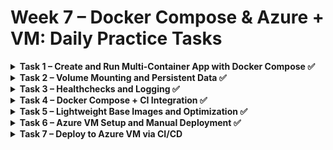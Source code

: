 # Week 7 – Docker Compose & Azure + VM: Daily Practice Tasks

<details>
<summary><strong>Task 1 – Create and Run Multi-Container App with Docker Compose ✅</strong></summary>

✅ **Goal**: Build a multi-container app using Docker Compose.

---

### 🧰 Instructions:

1. **Create a `docker-compose.yml` file**

```yaml
services:
  web:
    image: nginx:alpine
    container_name: my_nginx
    ports:
      - "8080:80"
    networks:
      - mynet

  db:
    image: mysql:8
    container_name: my_mysql
    environment:
      MYSQL_USER: user
      MYSQL_PASSWORD: password
      MYSQL_DATABASE: mydb
    ports:
      - "3306:3306"
    networks:
      - mynet
  
networks:
  mynet:
    driver: bridge
```

2. **Start containers**

```bash
docker-compose up -d
```

3. **Verify containers are running**

```bash
docker-compose ps
```

4. **Inspect networking**

```bash
docker exec -it my_nginx ping db
```

---
</details>

<details>
<summary><strong>Task 2 – Volume Mounting and Persistent Data ✅</strong></summary>

✅ **Goal**: Persist data and use mounted config files.

---

### 🔧 Update docker-compose.yml:

```yaml
version: '3.9'

services:
 services:
  web:
    image: nginx:alpine
    container_name: my_nginx
    ports:
      - "8080:80"
    networks:
      - mynet

  db:
    image: mysql:8
    container_name: my_mysql
    environment:
      MYSQL_ROOT_PASSWORD: rootpassword
      MYSQL_USER: user
      MYSQL_PASSWORD: password
      MYSQL_DATABASE: mydb
    ports:
      - "3306:3306"
    volumes:
      - db_data:/var/lib/mysql
    networks:
      - mynet
  
volumes:
  db_data:

networks:
  mynet:
    driver: bridge
```

### 📦 Volume Explanation
The volumes section allows us to persist the database data outside the container filesystem.

Without volumes: if the container is stopped, deleted, or recreated, all database data is lost.

With volumes: data is stored on the host machine under Docker-managed storage (db_data), and survives restarts and rebuilds.

✅ This ensures your MySQL database keeps all tables, rows, and configurations even if the container is deleted.

✅ Docker automatically creates and manages the physical storage location for db_data.

You can inspect Docker volumes using:

```bash
docker volume ls
docker volume inspect db_data
```

### 🌐 Create .env file:

```env
MYSQL_ROOT_PASSWORD=rootpassword
MYSQL_USER=user
MYSQL_PASSWORD=password
MYSQL_DATABASE=mydb
```

### 🔐 .env File Explanation
The .env file contains environment variables that are injected into the docker-compose.yml file.

This allows you to separate configuration from code.

You can easily change database credentials without modifying your compose file.

Great for managing secrets and multiple environments (development, staging, production).

Docker Compose automatically loads the .env file located in the same directory.

✅ Use .gitignore to avoid pushing this file to public repositories for security:

```bash
echo ".env" >> .gitignore
```

### 🔄 Restart containers

```bash
docker-compose down
docker-compose up -d
```

### Inspect networking

```bash
docker exec -it my_nginx ping db
```

---
</details>

<details>
<summary><strong>Task 3 – Healthchecks and Logging ✅</strong></summary>

✅ **Goal**: Add healthchecks and log behavior.

---

### 🧰 Update docker-compose.yml:

```yaml
services:
  web:
    image: nginx:alpine
    container_name: my_nginx
    ports:
      - "8080:80"
    networks:
      - mynet
    restart: on-failure
    healthcheck:
      test: ["CMD", "curl", "-f", "http://localhost:80"]
      interval: 30s
      timeout: 10s
      retries: 3

  db:
    image: mysql:8
    container_name: my_mysql
    environment:
      MYSQL_ROOT_PASSWORD: ${MYSQL_ROOT_PASSWORD}
      MYSQL_USER: ${MYSQL_USER}
      MYSQL_PASSWORD: ${MYSQL_PASSWORD}
      MYSQL_DATABASE: ${MYSQL_DATABASE}
    ports:
      - "3306:3306"
    volumes:
      - db_data:/var/lib/mysql
    networks:
      - mynet
  
volumes:
  db_data:

networks:
  mynet:
    driver: bridge
```

### 🩺 Healthcheck Explanation
Docker healthchecks allow you to monitor the internal health of your containerized services.

Docker Compose periodically runs the test command inside the container.

If the healthcheck fails repeatedly (after the number of retries), Docker marks the container as unhealthy.

This does not automatically restart the container unless combined with restart policies.

#### ✅ Fields explanation:

| Field    | Meaning |
| -------- | ------- |
| `test`   | The command Docker runs to verify health (`curl` checks HTTP status 200) |
| `interval` | Time between checks (e.g., `30s` means every 30 seconds) |
| `timeout` | How long Docker waits for a check to complete |
| `retries` | How many consecutive failures are allowed before marking as unhealthy |

#### ✅ Example:

```bash
healthcheck:
  test: ["CMD", "curl", "-f", "http://localhost:8080"]
  interval: 30s
  timeout: 10s
  retries: 3
```

* Every 30 seconds Docker sends HTTP request to port 8080.
* If curl fails 3 times in a row, container is marked unhealthy.

### 🔁 Restart Policy Explanation
The restart option controls whether and when Docker automatically restarts your container if it exits or becomes unhealthy.

* no (default): never restart.
* always: always restart if stopped.
* on-failure: restart only on non-zero exit codes.
* unless-stopped: restart unless stopped manually.

#### ✅ Example:

```bash
restart: always
```

* Ensures the service will automatically restart if it crashes or if healthcheck eventually causes it to fail.

✅ Restart policies are critical for production resiliency.

### 🔧 View health status

#### Full container inspection:

```bash
docker inspect my_nginx
```

* Shows full container configuration and runtime state.

#### Focused healthcheck inspection (clean JSON output):
```bash
docker inspect --format='{{json .State.Health}}' my_nginx
```

* Extracts only the Health section in JSON format.
* Useful for debugging health checks.

### 📊 Health Status States

| Status    | Meaning |
|-----------|---------|
| `starting` | Healthcheck is still running initial probes |
| `healthy`  | Healthcheck probes succeeded |
| `unhealthy` | Healthcheck probes failed |

- **.FailingStreak** — counts how many failures in a row.
- **.Log** — contains recent probe results, timestamps, exit codes and outputs.


### 🔧 View logs

```bash
docker-compose logs
```

---
</details>

<details>
<summary><strong>Task 4 – Docker Compose + CI Integration ✅</strong></summary>

✅ **Goal**: Use Docker Compose in CI pipeline.

The objective of this task is to **integrate Docker Compose into the CI pipeline** using GitHub Actions. In this workflow, we will:
- **Run `docker-compose up`** to launch containers for end-to-end test runs.
- **Test failure scenarios** and ensure container exit codes are properly handled.
- **Push test results or logs as CI artifacts** for later review.

---

## GitHub Actions Workflow Explanation

This section explains each step of the workflow.

### Trigger Conditions
The workflow is triggered on every push and pull request.

```bash
on:
  push:
  pull_request:
```

### Job Setup
A job called `integration-tests` is defined and runs on the latest Ubuntu image.

```bash
jobs:
  integration-tests:
    runs-on: ubuntu-latest
```

### Environment Variables
Sensitive MySQL credentials are loaded securely from GitHub Secrets.

```bash
env:
  MYSQL_ROOT_PASSWORD: ${{ secrets.MYSQL_ROOT_PASSWORD }}
  MYSQL_USER: ${{ secrets.MYSQL_USER }}
  MYSQL_PASSWORD: ${{ secrets.MYSQL_PASSWORD }}
  MYSQL_DATABASE: ${{ secrets.MYSQL_DATABASE }}
```

---

## Workflow Steps

### 1. Checkout Code
Retrieves the latest repository code.

```bash
- name: Checkout code
  uses: actions/checkout@v4
```

### 2. Set Up Docker Buildx
**Detailed Explanation:**  
Docker Buildx is an extended feature provided by the Docker CLI that uses BuildKit as the backend. It enables:
- **Multi-platform builds:** Create images for different CPU architectures (e.g., x86, ARM) from a single Dockerfile.
- **Improved caching:** Offers advanced caching mechanisms not available in the legacy build system.
- **Enhanced features:** Supports new build options and improved performance for complex Dockerfiles.

This step ensures that our CI environment can build images using these improved and flexible features.


```bash
- name: Set up Docker Buildx
  uses: docker/setup-buildx-action@v3
```

### 3. Install Docker Compose
Installs Docker Compose so that we can run Docker Compose commands.

```bash
- name: Set up Docker Compose
  run: sudo apt-get update && sudo apt-get install docker-compose -y
```

### 4. Start Docker Compose Services
Brings up all defined services from the Compose file in detached mode.

```bash
- name: Docker Compose Up
  run: docker-compose up -d
  working-directory: ./week7/week7_practice
```

### 5. Verify Running Containers
Lists all running and stopped containers to help diagnose potential startup issues.

```bash
- name: Check running containers
  run: docker ps -a
```

### 6. Health Check for Nginx
Waits until the Nginx container reports a "healthy" status. It checks the status every 5 seconds (up to 10 attempts). If Nginx is not healthy, it exits with an error.

- **`shell: bash`**

  This line specifies that the commands in the `run` block should be executed using the Bash shell. This is necessary because the command block contains Bash-specific syntax (like loops and conditional statements) that might not be correctly interpreted by other shells.

```bash
- name: Wait for healthcheck
  run: |
    echo "Waiting for Nginx healthcheck to be healthy..."
    for i in {1..10}; do
      health=$(docker inspect --format='{{.State.Health.Status}}' my_nginx)
      if [ "$health" = "healthy" ]; then
        echo "Nginx is healthy"
        exit 0
      fi
      echo "Still not healthy... retry $i"
      sleep 5
    done
    echo "Nginx failed to become healthy"
    exit 1
  shell: bash
```

### 7. Integration Test (Check Web Response)
Executes a curl command inside the Nginx container to validate the web service response. If the test fails, this step exits with an error.

```bash
- name: Integration Test (Check Web Response)
  run: |
    docker exec my_nginx curl -f http://localhost:80 || { echo "Web response failed!"; exit 1; }
```

### 8. Create Artifact Directory
Creates the directory that will store the CI artifact (logs). The use of `if: always()` ensures this step runs even if earlier steps failed.

```bash
- name: Create artifact directory
  if: always()
  run: mkdir -p artifact
  working-directory: ./week7/week7_practice
```

### 9. Collect Logs
Collects logs from Docker Compose and writes them to a file. This is crucial for debugging, even if the CI job fails.

```bash
- name: Collect logs
  if: always()
  run: docker-compose logs > docker-logs.txt
  working-directory: ./week7/week7_practice
```

### 10. Check Log File Existence
Verifies that the log file exists. If it doesn’t, the workflow fails with an error message.

```bash
- name: Check if logs file exists
  if: always()
  run: ls -l ./week7/week7_practice/docker-logs.txt || { echo "Log file not found"; exit 1; }
```

### 11. Upload Logs as Artifact
Uploads the log file as a CI artifact so that logs can be downloaded and reviewed post-run. The step runs regardless of previous failures.

```bash
- name: Upload logs as artifact
  if: always()
  uses: actions/upload-artifact@v4
  with:
    name: docker-logs
    path: ./week7/week7_practice/docker-logs.txt
```

### 12. Cleanup Docker Compose
Terminates and removes the Docker Compose services. The `if: always()` condition ensures cleanup occurs even if earlier steps have failed.

```bash
- name: Docker Compose Down
  if: always()
  run: docker-compose down
  working-directory: ./week7/week7_practice
```

---

</details>

<details>
<summary><strong>Task 5 – Lightweight Base Images and Optimization ✅</strong></summary>

✅ **Goal**: Use optimized base images and compare sizes.

---

### 🔧 Use `python:3.11-slim` or `python:3.11-alpine`

```dockerfile
# 🔹 Base image: using lightweight official Python image with pip
FROM python:3.11-slim

# 🔹 Set working directory inside container
WORKDIR /app

# 🔹 Copy files to container
COPY app.py .
COPY requirements.txt .

# 🔹 Install Python dependencies
RUN pip install --no-cache-dir -r requirements.txt

# 🔹 Optional: document the port used by the app (Flask uses 5000)
EXPOSE 5000

# 🔹 Healthcheck to monitor the container
HEALTHCHECK --interval=30s --timeout=5s --start-period=5s --retries=3 \
  CMD curl -f http://localhost:5000/health || exit 1

# 🔹 Run the app when the container starts
CMD ["python", "app.py"]
```

### Additional Explanations:

1. **Using a Minimal Base Image**  
   We are using `python:3.11-slim` in the Dockerfile. This image is a lightweight alternative compared to the full Python images, resulting in a smaller final image size and faster build times.  
   An alternative to consider is `python:3.11-alpine` which is even smaller; however, be aware that Alpine-based images sometimes have compatibility issues with certain Python packages.

2. **Multi-Stage Builds**  
   For more complex projects, multi-stage builds allow you to segment the build process into different stages. This technique helps eliminate unnecessary build artifacts from the final image. A conceptual example for a Python project might look like this:

```bash
# Stage 1: Build stage
FROM python:3.11-slim AS builder
WORKDIR /app
COPY requirements.txt .
RUN pip install --no-cache-dir -r requirements.txt

# Stage 2: Final stage
FROM python:3.11-slim
WORKDIR /app
# Only copy the necessary artifacts from the builder stage  
COPY --from=builder /usr/local/lib/python3.11/site-packages /usr/local/lib/python3.11/site-packages
COPY app.py .
EXPOSE 5000
CMD ["python", "app.py"]
```

*Note:* The above multi-stage build example is provided for projects where separation of build dependencies from runtime dependencies is beneficial. For a simple application, the single-stage Dockerfile might be sufficient.

---

## Build and Compare Image Sizes

To rebuild your container using the chosen base image and compare image sizes, run the following commands:

```bash
docker build -t myapp:alpine .
docker images
```

These commands will build your Docker image (tagged as `myapp:alpine` for example) and list all images with their sizes, allowing you to compare the optimized image size against previous builds.

---

</details>

<details>
<summary><strong>Task 6 – Azure VM Setup and Manual Deployment ✅</strong></summary>

✅ **Goal**: Deploy app manually to Azure VM.

---

## 🔧 Steps:

### 1️⃣ Create Azure VM  
- Set up a **Linux VM (Ubuntu recommended, free-tier if available)** via Azure Portal.
- **Ensure SSH access is enabled** (port 22 should be open).
- Copy the **public IP address** of the VM for remote connection.

### 2️⃣ Connect to the VM via SSH  
To connect, use the following command:

```bash
ssh azureuser@<public-ip>
```

If authentication fails, verify that:
- You are using the correct **username** (default on Ubuntu VMs is usually `azureuser`).
- You have **uploaded your SSH key** in Azure Portal during VM creation.
- Your **local SSH key** matches the VM's public key (`~/.ssh/id_rsa.pub`).

If you're using **password-based authentication**, Azure might require additional configurations. You can check authentication settings in Azure Portal under *VM > Networking > SSH settings*.

### 3️⃣ Install Docker & Docker Compose  
If Docker isn't installed, run:

```bash
sudo apt update
sudo apt install ca-certificates curl gnupg
sudo install -m 0755 -d /etc/apt/keyrings
curl -fsSL https://download.docker.com/linux/ubuntu/gpg | sudo gpg --dearmor -o /etc/apt/keyrings/docker.gpg
echo "deb [signed-by=/etc/apt/keyrings/docker.gpg] https://download.docker.com/linux/ubuntu $(lsb_release -cs) stable" | sudo tee /etc/apt/sources.list.d/docker.list > /dev/null
sudo apt update
sudo apt install docker-ce docker-ce-cli containerd.io docker-buildx-plugin docker-compose-plugin
```

Verify installation:

```bash
docker --version
docker compose version
```

### 4️⃣ Copy Project Files to VM  
Transfer your project files using **`scp`**:

```bash
scp -r ./project azureuser@<public-ip>:~/app
```

🔹 **Ensure SSH is working before running this command**.  
🔹 If using an SSH key, you might need `-i ~/.ssh/id_rsa` if not using the default key.

### 5️⃣ Deploy the App  

```bash
cd project
sudo docker compose up -d
```

🔹 This starts the application in the background (`-d` = detached mode).  
🔹 Ensure **`docker-compose.yml`** exists inside the `app` directory.

### 6️⃣ Expose the Application on Public Port  
By default, Azure virtual machines are protected by **Network Security Groups (NSGs)** that block all **incoming** traffic except for specific allowed ports.  
To access your app (e.g., running on port `8080`) **from the internet**, you need to manually allow inbound traffic to that port.

### ✅ Steps to open port 8080:

```yaml
1. Go to Azure Portal → your VM → Networking tab.
2. Under Inbound port rules, click + Add inbound port rule.
3. Fill the form as follows:
   - Source: Any  
     → Allows connections from all external IP addresses (can restrict for security).
   - Source port ranges: *  
     → Accepts traffic from any source port (standard).
   - Destination: Any  
     → Refers to any destination IP within the VM (standard).
   - Destination port ranges: 8080  
     → The public port your container is exposed on (e.g., Nginx running on port 8080).
   - Protocol: TCP  
     → Most web traffic uses TCP; this is the common setting for web apps.
   - Action: Allow  
     → Approves traffic instead of denying it.
   - Priority: 1010  
     → Determines rule evaluation order; lower = higher priority. Must be unique.
   - Name: Allow-Web-8080 (or any descriptive name)
4. Click Add to apply the rule.
```

---

### 🎯 Purpose of Each Field

| Field                    | Meaning                                                                 |
|--------------------------|-------------------------------------------------------------------------|
| `Source`                 | Who is allowed to access. `Any` means anyone on the internet.          |
| `Source port ranges`     | The port the client is using. `*` allows all.                          |
| `Destination`            | Which IP in your VM is the target. `Any` is default.                   |
| `Destination port ranges`| The port you want to open (e.g., `8080`).                              |
| `Protocol`               | Usually `TCP` for web, `UDP` for streaming/games.                      |
| `Action`                 | Whether to `Allow` or `Deny` the connection.                           |
| `Priority`               | Lower numbers are evaluated first. Important if rules conflict.        |
| `Name`                   | Just a label to identify the rule.                                     |

---

### 🔁 Inbound vs. Outbound – What's the Difference?

| Direction  | Explanation                                                                 |
|------------|-----------------------------------------------------------------------------|
| **Inbound**  | Traffic **coming into** your VM from the internet (e.g., users accessing your app). |
| **Outbound** | Traffic **going out** from your VM to the internet (e.g., your app calling an API). |

- You typically **configure inbound rules** to allow external access.
- **Outbound rules** are usually open by default, unless restricted for security reasons.

### then verify with:

```bash
curl http://<public-ip>:8080
```

---

</details>

<details>
<summary><strong>Task 7 – Deploy to Azure VM via CI/CD</strong></summary>

✅ **Goal**: Automate deployment from CI to Azure VM.

---

## 🔧 Generate SSH key and add to VM:

```bash
ssh-keygen -t rsa -b 4096
ssh-copy-id azureuser@<public-ip>
```

## 🔑 Required GitHub Secrets

| Secret Name           | Description                                           |
|-----------------------|-------------------------------------------------------|
| `AZURE_PRIVATE_KEY`   | Paste contents of `~/.ssh/azure_vm`                  |
| `AZURE_HOST`          | VM public IP (e.g., `20.123.45.67`)                  |
| `AZURE_USER`          | Username of your VM (usually `azureuser`)           |
| `REMOTE_PORT`         | SSH port (default: `22`)                             |
| `SLACK_WEBHOOK_URL`   | Webhook URL from Slack Incoming Webhooks             |
| `MYSQL_ROOT_PASSWORD` | Your MySQL root password                             |
| `MYSQL_USER`          | DB user                                               |
| `MYSQL_PASSWORD`      | DB user password                                     |
| `MYSQL_DATABASE`      | DB name                                               |

---

## ⚙️ GitHub Actions Workflow

Create a file `.github/workflows/d.github/workflows/deploy-to-azure-vm.yml`:

```yaml
name: Deploy App to Azure VM

on:
  push:
    branches:
      - main

env:
  MYSQL_ROOT_PASSWORD: ${{ secrets.MYSQL_ROOT_PASSWORD }}
  MYSQL_USER: ${{ secrets.MYSQL_USER }}
  MYSQL_PASSWORD: ${{ secrets.MYSQL_PASSWORD }}
  MYSQL_DATABASE: ${{ secrets.MYSQL_DATABASE }}
```

### 📘 Explanation:
- The workflow triggers on every push to the `main` branch.
- MySQL environment variables are injected for consistency across deployment steps or Docker.

---

```yaml
jobs:
  deploy:
    runs-on: ubuntu-latest

    steps:
      - name: Checkout code
        uses: actions/checkout@v4
```

### 📘 Explanation:
- Uses the official GitHub Action to pull the latest version of the repository code to the runner machine.

---

```yaml
      - name: Setup SSH key
        run: |
          mkdir -p ~/.ssh
          echo "${{ secrets.SSH_PRIVATE_KEY }}" > ~/.ssh/id_rsa
          chmod 600 ~/.ssh/id_rsa
          ssh-keyscan -p ${{ secrets.REMOTE_PORT }} ${{ secrets.REMOTE_HOST }} >> ~/.ssh/known_hosts
        shell: bash
```

### 📘 Explanation:
- Creates `.ssh` folder and adds the private SSH key from secrets.
- Ensures the key is secure and adds the VM’s fingerprint to avoid SSH prompt interruptions.

---

```yaml
      - name: Rsync files to Azure VM
        run: |
          rsync -avz -e "ssh -p ${{ secrets.REMOTE_PORT }} -i ~/.ssh/id_rsa" ./week7/week7_practice/ ${{ secrets.REMOTE_USER }}@${{ secrets.REMOTE_HOST }}:/home/${{ secrets.REMOTE_USER }}/app/
        shell: bash
```

### 📘 Explanation:
- Uses `rsync` over SSH to copy local files (`week7/week7_practice`) to the remote VM path `/home/azureuser/app/`.
- `-a` (archive), `-v` (verbose), `-z` (compress data during transfer).

---

```yaml
      - name: Run docker-compose up remotely
        run: |
          ssh -p ${{ secrets.REMOTE_PORT }} -i ~/.ssh/id_rsa ${{ secrets.REMOTE_USER }}@${{ secrets.REMOTE_HOST }} \
            "cd /home/${{ secrets.REMOTE_USER }}/project && docker compose up -d"
        shell: bash
```

### 📘 Explanation:
- SSH into the VM and run `docker compose up -d` inside the `/home/<user>/project` directory.
- Make sure that the folder name is correct — if you synced to `/app`, this may need to be updated to match.

---

```yaml
      - name: Collect docker-compose logs remotely
        run: |
          ssh -p ${{ secrets.REMOTE_PORT }} -i ~/.ssh/id_rsa ${{ secrets.REMOTE_USER }}@${{ secrets.REMOTE_HOST }} \
            "cd /home/${{ secrets.REMOTE_USER }}/project && docker compose logs --no-color" > ./deploy-to-azure-vm.txt
        shell: bash
        continue-on-error: true
```

### 📘 Explanation:
- Remotely collects the logs of the running services after deployment.
- Output is saved to a file `deploy-to-azure-vm.txt` in the runner.
- Even if this step fails, the workflow continues (`continue-on-error: true`).

---

```yaml
      - name: Upload deployment logs artifact
        uses: actions/upload-artifact@v4
        with:
          name: deploy-to-azure-vm-logs
          path: ./deploy-to-azure-vm.txt
```

### 📘 Explanation:
- Uploads the log file as an artifact in GitHub so you can download it from the Actions page.

---

```yaml
      - name: Notify Slack on success
        if: success()
        uses: slackapi/slack-github-action@v1.23.0
        with:
          slack-webhook-url: ${{ secrets.SLACK_WEBHOOK_URL }}
          slack-message: |
            ✅ Deployment to Azure VM succeeded.
            See deployment logs artifact for details.
```

### 📘 Explanation:
- Sends a success message to Slack if the entire workflow completes successfully.

---

```yaml
      - name: Notify Slack on failure
        if: failure()
        uses: slackapi/slack-github-action@v1.23.0
        with:
          slack-webhook-url: ${{ secrets.SLACK_WEBHOOK_URL }}
          slack-message: |
            ❌ Deployment to Azure VM failed.
            See deployment logs artifact for details.
```

### 📘 Explanation:
- Sends a failure message to Slack if any previous step fails.

---

## 📦 What You Get

- Automatic deployment to Azure VM on `main` push
- Files copied via `rsync`
- Remote `docker-compose up` on the VM
- Deployment logs saved as artifact
- Slack notification on success/failure

---
</details>
